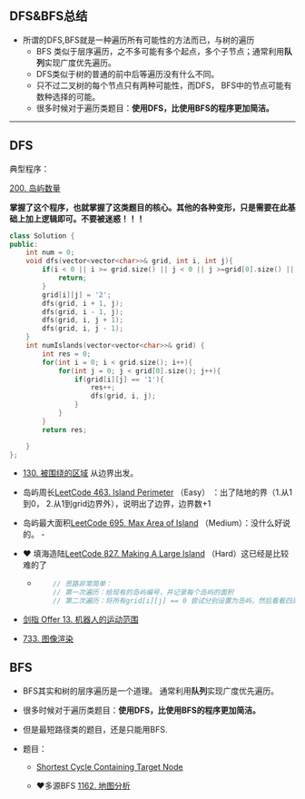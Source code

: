 ## DFS&BFS总结

- 所谓的DFS,BFS就是一种遍历所有可能性的方法而已，与树的遍历
  - BFS 类似于层序遍历，之不多可能有多个起点，多个子节点；通常利用**队列**实现广度优先遍历。
  -  DFS类似于树的普通的前中后等遍历没有什么不同。
  - 只不过二叉树的每个节点只有两种可能性，而DFS， BFS中的节点可能有数种选择的可能。
  - 很多时候对于遍历类题目：**使用DFS，比使用BFS的程序更加简洁。**




------

## DFS

典型程序：

[200. 岛屿数量](https://leetcode-cn.com/problems/number-of-islands/)

**掌握了这个程序，也就掌握了这类题目的核心。其他的各种变形，只是需要在此基础上加上逻辑即可。不要被迷惑！！！**

```c++
class Solution {
public:
    int num = 0;
    void dfs(vector<vector<char>>& grid, int i, int j){
        if(i < 0 || i >= grid.size() || j < 0 || j >=grid[0].size() || grid[i][j] != '1'){
            return;
        }        
        grid[i][j] = '2';
        dfs(grid, i + 1, j);
        dfs(grid, i - 1, j);
        dfs(grid, i, j + 1);
        dfs(grid, i, j - 1);
    }
    int numIslands(vector<vector<char>>& grid) {
        int res = 0;
        for(int i = 0; i < grid.size(); i++){
            for(int j = 0; j < grid[0].size(); j++){
                if(grid[i][j] == '1'){
                    res++;
                    dfs(grid, i, j);
                }
            }
        }
        return res;

    }
};
```

- [130. 被围绕的区域](https://leetcode-cn.com/problems/surrounded-regions/)  从边界出发。

- 岛屿周长[LeetCode 463. Island Perimeter](https://leetcode-cn.com/problems/island-perimeter/) （Easy） ：出了陆地的界（1.从1到0， 2.从1到grid边界外），说明出了边界，边界数+1

- 岛屿最大面积[LeetCode 695. Max Area of Island](https://leetcode-cn.com/problems/max-area-of-island/) （Medium）：没什么好说的。 -

- :heart: 填海造陆[LeetCode 827. Making A Large Island](https://leetcode-cn.com/problems/making-a-large-island/) （Hard）这已经是比较难的了

  - ```c++
        // 思路非常简单：
        // 第一次遍历：给现有的岛屿编号，并记录每个岛屿的面积
        // 第二次遍历：将所有grid[i][j] == 0 尝试分别设置为岛屿，然后看看四周是否有岛屿连接上
    ```

- [剑指 Offer 13. 机器人的运动范围](https://leetcode-cn.com/problems/ji-qi-ren-de-yun-dong-fan-wei-lcof/) 

- [733. 图像渲染](https://leetcode-cn.com/problems/flood-fill/)


## BFS

- BFS其实和树的层序遍历是一个道理。 通常利用**队列**实现广度优先遍历。

- 很多时候对于遍历类题目：**使用DFS，比使用BFS的程序更加简洁。**

- 但是最短路径类的题目，还是只能用BFS.

- 题目：

  - [Shortest Cycle Containing Target Node](https://binarysearch.com/problems/Shortest-Cycle-Containing-Target-Node)

  - :heart:多源BFS [1162. 地图分析](https://leetcode-cn.com/problems/as-far-from-land-as-possible/)






